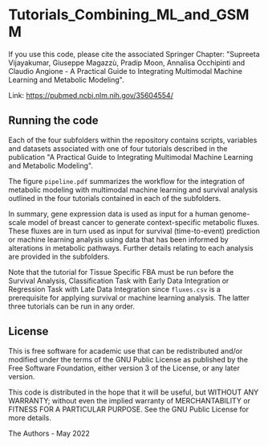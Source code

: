 # Tutorials_Combining_ML_and_GSMM
If you use this code, please cite the associated Springer Chapter:
"Supreeta Vijayakumar, Giuseppe Magazzù, Pradip Moon, Annalisa Occhipinti and Claudio Angione - A Practical Guide to Integrating Multimodal Machine Learning and Metabolic Modeling".

Link: https://pubmed.ncbi.nlm.nih.gov/35604554/

## Running the code

Each of the four subfolders within the repository contains scripts, variables and datasets associated with one of four tutorials described in the publication "A Practical Guide to Integrating Multimodal Machine Learning and Metabolic Modeling".  

The figure `pipeline.pdf` summarizes the workflow for the integration of metabolic modeling with multimodal machine learning and survival analysis outlined in the four tutorials contained in each of the subfolders.

In summary, gene expression data is used as input for a human genome-scale model of breast cancer to generate context-specific metabolic fluxes. These fluxes are in turn used as input for survival (time-to-event) prediction or machine learning analysis using data that has been informed by alterations in metabolic pathways. Further details relating to each analysis are provided in the subfolders.

Note that the tutorial for Tissue Specific FBA must be run before the Survival Analysis, Classification Task with Early Data Integration or Regression Task with Late Data Integration since `fluxes.csv` is a prerequisite for applying survival or machine learning analysis. The latter three tutorials can be run in any order.

## License

This is free software for academic use that can be redistributed and/or modified under the terms of the GNU Public License as published by the Free Software Foundation, either version 3 of the License, or any later version.

This code is distributed in the hope that it will be useful, but WITHOUT ANY WARRANTY; without even the implied warranty of MERCHANTABILITY or FITNESS FOR A PARTICULAR PURPOSE. See the GNU Public License for more details.

The Authors - May 2022
